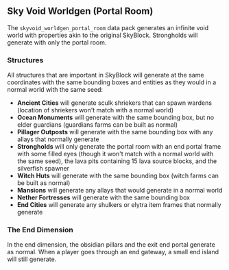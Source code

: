 ## Sky Void Worldgen (Portal Room)
The `skyvoid_worldgen_portal_room` data pack generates an infinite void world with properties akin to the original SkyBlock. Strongholds will generate with only the portal room. 

### Structures
All structures that are important in SkyBlock will generate at the same coordinates with the same bounding boxes and entities as they would in a normal world with the same seed:
- **Ancient Cities** will generate sculk shriekers that can spawn wardens (location of shriekers won't match with a normal world)
- **Ocean Monuments** will generate with the same bounding box, but no elder guardians (guardians farms can be built as normal)
- **Pillager Outposts** will generate with the same bounding box with any allays that normally generate
- **Strongholds** will only generate the portal room with an end portal frame with some filled eyes (though it won't match with a normal world with the same seed), the lava pits containing 15 lava source blocks, and the silverfish spawner
- **Witch Huts** will generate with the same bounding box (witch farms can be built as normal)
- **Mansions** will generate any allays that would generate in a normal world
- **Nether Fortresses** will generate with the same bounding box
- **End Cities** will generate any shulkers or elytra item frames that normally generate

### The End Dimension
In the end dimension, the obsidian pillars and the exit end portal generate as normal. When a player goes through an end gateway, a small end island will still generate.
